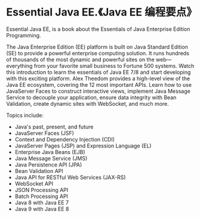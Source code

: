 # Essential Java EE.《Java EE 编程要点》

Essential Java EE, is a book about the Essentials of Java Enterprise Edition Programming.

The Java Enterprise Edition (EE) platform is built on Java Standard Edition (SE) to provide a powerful enterprise computing solution. It runs hundreds of thousands of the most dynamic and powerful sites on the web—everything from your favorite small business to Fortune 500 systems. Watch this introduction to learn the essentials of Java EE 7/8 and start developing with this exciting platform. Alex Theedom provides a high-level view of the Java EE ecosystem, covering the 12 most important APIs. Learn how to use JavaServer Faces to construct interactive views, implement Java Message Service to decouple your application, ensure data integrity with Bean Validation, create dynamic sites with WebSocket, and much more.

Topics include:

* Java's past, present, and future
* JavaServer Faces (JSF)
* Context and Dependency Injection (CDI)
* JavaServer Pages (JSP) and Expression Language (EL)
* Enterprise Java Beans (EJB)
* Java Message Service (JMS)
* Java Persistence API (JPA)
* Bean Validation API
* Java API for RESTful Web Services (JAX-RS)
* WebSocket API
* JSON Processing API
* Batch Processing API
* Java 8 with Java EE 7
* Java 9 with Java EE 8
